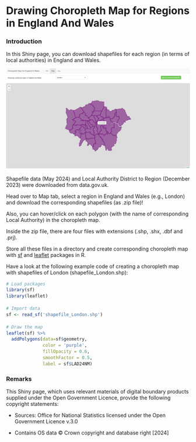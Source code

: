 # Drawing Choropleth Map for Regions in England And Wales

### Introduction

In this Shiny page, you can download shapefiles for each region (in terms of local authorities) in England and Wales.

![](thumbnail.png)

Shapefile data (May 2024) and Local Authority District to Region (December 2023) were downloaded from data.gov.uk.

Head over to Map tab, select a region in England and Wales (e.g., London) and download the corresponding shapefiles (as .zip file)!

Also, you can hover/click on each polygon (with the name of corresponding Local Authority) in the choropleth map.

Inside the zip file, there are four files with extensions (.shp, .shx, .dbf and .prj).

Store all these files in a directory and create corresponding choropleth map with [sf](https://r-spatial.github.io/sf/) and [leaflet](https://rstudio.github.io/leaflet/articles/leaflet.html) packages in R.

Have a look at the following example code of creating a choropleth map with shapefiles of London (shapefile_London.shp):

``` r
# Load packages
library(sf)
library(leaflet)

# Import data
sf <- read_sf('shapefile_London.shp')

# Draw the map
leaflet(sf) %>% 
  addPolygons(data=sf$geometry, 
              color = 'purple', 
              fillOpacity = 0.6, 
              smoothFactor = 0.5, 
              label = sf$LAD24NM)
```

### Remarks

This Shiny page, which uses relevant materials of digital boundary products supplied under the Open Government Licence, provide the following copyright statements:

-   Sources: Office for National Statistics licensed under the Open Government Licence v.3.0

-   Contains OS data © Crown copyright and database right [2024]
